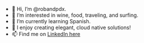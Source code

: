 - 👋 Hi, I’m @robandpdx.
- 👀 I’m interested in wine, food, traveling, and surfing.
- 🌱 I’m currently learning Spanish.
- 💞️ I enjoy creating elegant, cloud native solutions!
- 📫 Find me on [LinkedIn here](https://www.linkedin.com/in/robandpdx/)

<!---
robandpdx/robandpdx is a ✨ special ✨ repository because its `README.md` (this file) appears on your GitHub profile.
You can click the Preview link to take a look at your changes.
--->
